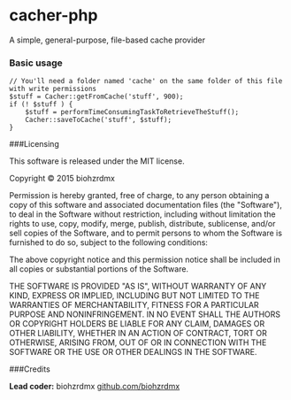 cacher-php
=============

A simple, general-purpose, file-based cache provider

### Basic usage

	// You'll need a folder named 'cache' on the same folder of this file with write permissions
	$stuff = Cacher::getFromCache('stuff', 900);
	if (! $stuff ) {
		$stuff = performTimeConsumingTaskToRetrieveTheStuff();
		Cacher::saveToCache('stuff', $stuff);
	}

###Licensing

This software is released under the MIT license.

Copyright © 2015 biohzrdmx

Permission is hereby granted, free of charge, to any person obtaining a copy of this software and associated documentation files (the "Software"), to deal in the Software without restriction, including without limitation the rights to use, copy, modify, merge, publish, distribute, sublicense, and/or sell copies of the Software, and to permit persons to whom the Software is furnished to do so, subject to the following conditions:

The above copyright notice and this permission notice shall be included in all copies or substantial portions of the Software.

THE SOFTWARE IS PROVIDED "AS IS", WITHOUT WARRANTY OF ANY KIND, EXPRESS OR IMPLIED, INCLUDING BUT NOT LIMITED TO THE WARRANTIES OF MERCHANTABILITY, FITNESS FOR A PARTICULAR PURPOSE AND NONINFRINGEMENT. IN NO EVENT SHALL THE AUTHORS OR COPYRIGHT HOLDERS BE LIABLE FOR ANY CLAIM, DAMAGES OR OTHER LIABILITY, WHETHER IN AN ACTION OF CONTRACT, TORT OR OTHERWISE, ARISING FROM, OUT OF OR IN CONNECTION WITH THE SOFTWARE OR THE USE OR OTHER DEALINGS IN THE SOFTWARE.

###Credits

**Lead coder:** biohzrdmx [github.com/biohzrdmx](http://github.com/biohzrdmx)